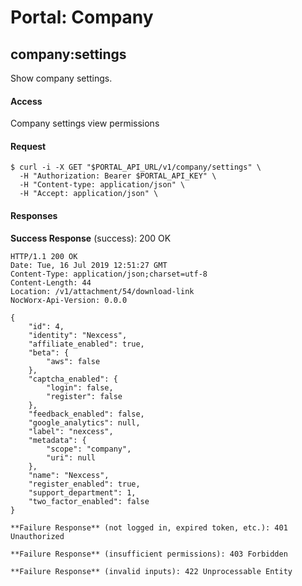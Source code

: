 # Portal: Company

## company:settings
Show company settings.

#### Access
Company settings view permissions

#### Request
```
$ curl -i -X GET "$PORTAL_API_URL/v1/company/settings" \
  -H "Authorization: Bearer $PORTAL_API_KEY" \
  -H "Content-type: application/json" \
  -H "Accept: application/json" \
```

#### Responses
**Success Response** (success): 200 OK
```
HTTP/1.1 200 OK
Date: Tue, 16 Jul 2019 12:51:27 GMT
Content-Type: application/json;charset=utf-8
Content-Length: 44
Location: /v1/attachment/54/download-link
NocWorx-Api-Version: 0.0.0

{
    "id": 4,
    "identity": "Nexcess",
    "affiliate_enabled": true,
    "beta": {
        "aws": false
    },
    "captcha_enabled": {
        "login": false,
        "register": false
    },
    "feedback_enabled": false,
    "google_analytics": null,
    "label": "nexcess",
    "metadata": {
        "scope": "company",
        "uri": null
    },
    "name": "Nexcess",
    "register_enabled": true,
    "support_department": 1,
    "two_factor_enabled": false
}

**Failure Response** (not logged in, expired token, etc.): 401 Unauthorized

**Failure Response** (insufficient permissions): 403 Forbidden

**Failure Response** (invalid inputs): 422 Unprocessable Entity
